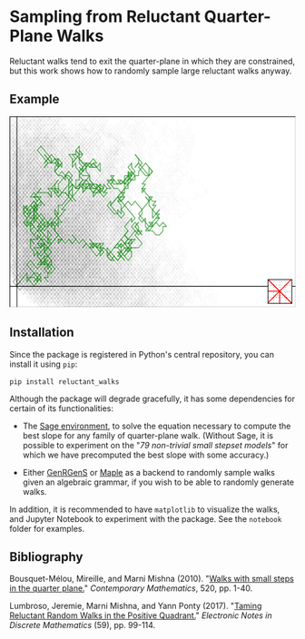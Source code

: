 # Sampling from Reluctant Quarter-Plane Walks

Reluctant walks tend to exit the quarter-plane in which they are constrained, but this work shows how to randomly sample large reluctant walks anyway.

## Example

![Plot of a constrained walk in green, on a backdrop of unconstrained walks.](examples/images/example.png?raw=true "Plot of a constrained walk in green, on a backdrop of unconstrained walks.")

## Installation

Since the package is registered in Python's central repository, you can install it using `pip`:

```
pip install reluctant_walks
```

Although the package will degrade gracefully, it has some dependencies for certain of its functionalities:

- The [Sage environment](http://www.sagemath.org/), to solve the equation necessary to compute the best slope for any family of quarter-plane walk. (Without Sage, it is possible to experiment on the "*79 non-trivial small stepset models*" for which we have precomputed the best slope with some accuracy.)

- Either [GenRGenS](https://www.lri.fr/genrgens/index.php?idpage=2) or [Maple](https://www.maplesoft.com/) as a backend to randomly sample walks given an algebraic grammar, if you wish to be able to randomly generate walks.

In addition, it is recommended to have `matplotlib` to visualize the walks, and Jupyter Notebook to experiment with the package. See the `notebook` folder for examples.

## Bibliography

Bousquet-Mélou, Mireille, and Marni Mishna (2010). "[Walks with small steps in the quarter plane.](https://arxiv.org/abs/0810.4387)" *Contemporary Mathematics*, 520, pp. 1-40.

Lumbroso, Jeremie, Marni Mishna, and Yann Ponty (2017). "[Taming Reluctant Random Walks in the Positive Quadrant.](https://www.sciencedirect.com/science/article/pii/S1571065317300793)" *Electronic Notes in Discrete Mathematics* (59), pp. 99-114.
